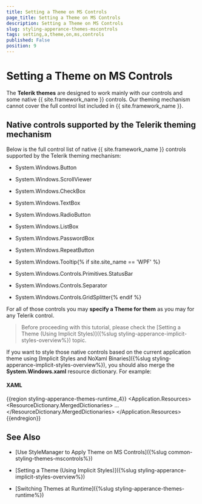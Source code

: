 ```yaml
---
title: Setting a Theme on MS Controls
page_title: Setting a Theme on MS Controls
description: Setting a Theme on MS Controls
slug: styling-apperance-themes-mscontrols
tags: setting,a,theme,on,ms,controls
published: False
position: 9
---
```


# Setting a Theme on MS Controls

The __Telerik themes__ are designed to work mainly with our controls and some native {{ site.framework_name }} controls. Our theming mechanism cannot cover the full control list included in {{ site.framework_name }}.
	

## Native controls supported by the Telerik theming mechanism

Below is the full control list of native {{ site.framework_name }} controls supported by the Telerik theming mechanism:
		

* System.Windows.Button

* System.Windows.ScrollViewer

* System.Windows.CheckBox

* System.Windows.TextBox

* System.Windows.RadioButton

* System.Windows.ListBox

* System.Windows.PasswordBox

* System.Windows.RepeatButton

* System.Windows.Tooltip{% if site.site_name == 'WPF' %}

* System.Windows.Controls.Primitives.StatusBar

* System.Windows.Controls.Separator

* System.Windows.Controls.GridSplitter{% endif %}

For all of those controls you may __specify a Theme for them__ as you may for any Telerik control.
		

>Before proceeding with this tutorial, please check the [Setting a Theme (Using  Implicit Styles)]({%slug styling-apperance-implicit-styles-overview%}) topic.
		  

If you want to style those native controls based on the current application theme using [Implicit Styles and NoXaml Binaries]({%slug styling-apperance-implicit-styles-overview%}), you should also merge the __System.Windows.xaml__ resource dictionary. For example:
		

#### __XAML__

{{region styling-apperance-themes-runtime_4}}
	<Application.Resources>
	  <ResourceDictionary>
	    <ResourceDictionary.MergedDictionaries>
	      <ResourceDictionary Source="/Telerik.Windows.Themes.Office_Black;component/Themes/System.Windows.xaml"/>
	      ...
	    </ResourceDictionary.MergedDictionaries>
	  </ResourceDictionary>
	</Application.Resources>
	{{endregion}}



## See Also

 * [Use StyleManager to Apply Theme on MS Controls]({%slug common-styling-themes-mscontrols%})

 * [Setting a Theme (Using  Implicit Styles)]({%slug styling-apperance-implicit-styles-overview%})

 * [Switching Themes at Runtime]({%slug styling-apperance-themes-runtime%})
